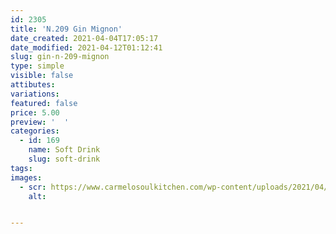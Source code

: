 ```yaml
---
id: 2305
title: 'N.209 Gin Mignon'
date_created: 2021-04-04T17:05:17
date_modified: 2021-04-12T01:12:41
slug: gin-n-209-mignon
type: simple
visible: false
attibutes: 
variations:
featured: false
price: 5.00
preview: '  '
categories: 
  - id: 169
    name: Soft Drink
    slug: soft-drink
tags: 
images: 
  - scr: https://www.carmelosoulkitchen.com/wp-content/uploads/2021/04/no-209-gin-5xd_2_1.png
    alt: 


---
```



